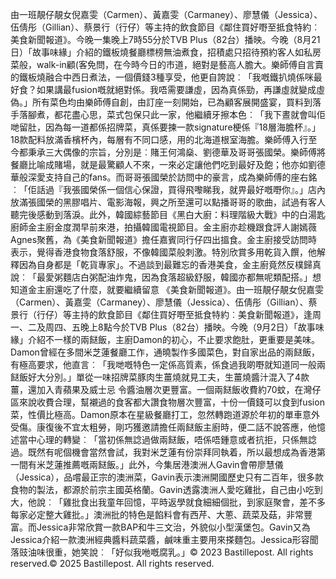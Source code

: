 由一班靚仔靚女倪嘉雯（Carmen）、黃嘉雯（Carmaney）、廖慧儀（Jessica）、伍倩彤（Gillian）、蔡景行（行仔）等主持的飲食節目《鄰住買好嘢至抵食特約︰美食新聞報道》。今晚一集晚上7時55分於TVB Plus（82台）播映。今晚（8月21日）「故事味緣」介紹的鐵板燒餐廳標榜無油煮食，招積處只招待預約客人如私房菜般，walk-in顧(客免問，在今時今日的市道，絕對是藝高人膽大。樂師傅自言賣的鐵板燒融合中西日煮法，一個價錢3種享受，他更自誇說︰「我嘅鐵扒燒係咪最好食？如果講最fusion嘅就絕對係。我唔需要謙虛，因為真係勁，再謙虛就變成虛偽。」所有菜色均由樂師傅自創，由訂座一刻開始，已為顧客展開盛宴，買料到落手落腳煮，都花盡心思，菜式包保只此一家，他繼續牙擦本色︰「我下晝就會叫佢哋留肚，因為每一道都係招牌菜，真係要揀一款signature梗係『18層海膽杯』。」18款配料放滿香檳杯內，每層有不同口感，用的北海道根室海膽。樂師傅入行至今都秉承三大偶像的宗旨，分別是︰賭王何鴻燊、劉德華及哥哥張國榮。樂師傅將餐廳比喻成賭場，就是最驚顧人不來，一來必定讓他們吃到最好及飽；他亦如劉德華般深愛支持自己的fans。而哥哥張國榮於訪問中的豪言，成為樂師傅的座右銘︰「佢話過『我張國榮係一個信心保證，買得飛嚟睇我，就畀最好嘅嘢你』。」店內放滿張國榮的黑膠唱片、電影海報，興之所至還可以點播哥哥的歌曲，試過有客人聽完後感動到落淚。此外，韓國綜藝節目《黑白大廚：料理階級大戰》中的白湯匙廚師金主廚金度潤早前來港，拍攝韓國電視節目。金主廚亦趁機跟食評人謝嫣薇Agnes聚舊，為《美食新聞報道》擔任嘉賓同行仔四出搵食。金主廚接受訪問時表示，覺得香港食物食落舒服，不像韓國菜般刺激。特別欣賞多用乾貨入饌，他解釋因為自身都是「乾貨專家」。不過談到最難忘的香港美食，金主廚竟然反樸歸真說︰「最愛粥麵店白粥配油炸鬼，因為食落超級舒服，韓國亦都無呢類配搭。」想知道金主廚還吃了什麼，就要繼續留意 《美食新聞報道》。由一班靚仔靚女倪嘉雯（Carmen）、黃嘉雯（Carmaney）、廖慧儀（Jessica）、伍倩彤（Gillian）、蔡景行（行仔）等主持的飲食節目《鄰住買好嘢至抵食特約︰美食新聞報道》，逢周一、二及周四、五晚上8點今於TVB Plus（82台）播映。今晚（9月2日）「故事味緣」介紹不一樣的兩餸飯，主廚Damon的初心，不止要求飽肚，更重要是美味。Damon曾經在多間米芝蓮餐廳工作，通曉製作多國菜色，對自家出品的兩餸飯，有極高要求，他直言︰「我哋嘅特色一定係高質素，係食過我啲嘢就知道同一般兩餸飯好大分別。」單從一味招牌菜豚肉生薑燒就見工夫，生薑燒醬汁混入了4款薑，還加入青蘋果及威士忌 令醬油層次更豐富。一個兩餸飯收費約70蚊，在灣仔區來說收費合理，幫襯過的食客都大讚食物層次豐富，十份一價錢可以食到fusion菜，性價比極高。Damon原本在星級餐廳打工，忽然轉跑道源於年初的單車意外受傷。康復後不宜太粗勞，剛巧獲邀請擔任兩餸飯主廚時，便二話不說答應，他憶述當中心理的轉變︰「當初係無諗過做兩餸飯，唔係唔鍾意或者抗拒，只係無諗過。既然有呢個機會當然會試，我對米芝蓮有份崇拜同執着，所以最想成為香港第一間有米芝蓮推薦嘅兩餸飯。」此外，今集居港澳洲人Gavin會帶廖慧儀（Jessica），品嚐最正宗的澳洲菜，Gavin表示澳洲開國歷史只有二百年，很多款食物的製法，都源於前宗主國英格蘭。Gavin透露澳洲人愛吃雞批，自己由小吃到大，他說︰「雞批食出我童年回憶，平時返學就食細細個批，到家庭聚會，差不多每家必定整大雞批。」澳洲批的特色是餡料會有西芹、大蔥、蔬菜及菇，非常豐富。而Jessica非常欣賞一款BAP和牛三文治，外貌似小型漢堡包。Gavin又為Jessica介紹一款澳洲經典醬料蔬菜醬，鹹味重主要用來搽麵包。Jessica形容聞落豉油味很重，她笑說︰「好似我咃嘅腐乳。」© 2023 Bastillepost. All rights reserved.© 2025 Bastillepost. All rights reserved.